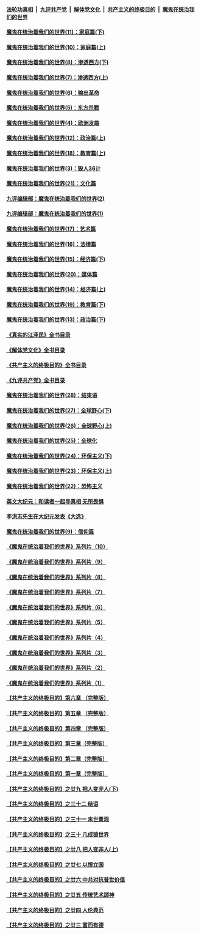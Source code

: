 ####  [法轮功真相](../../../../basic/blob/master/README.md?t=11271131) &nbsp;|&nbsp; [九评共产党](../../../../9ping.md/blob/master/README.md?t=11271131) &nbsp;|&nbsp; [解体党文化](../../../../jtdwh.md/blob/master/README.md?t=11271131)  &nbsp;|&nbsp; [共产主义的终极目的](../../../../gczydzjmd.md/blob/master/README.md?t=11271131) &nbsp;|&nbsp; [魔鬼在统治我们的世界](../../../../mgztzwmdsj.md/blob/master/README.md?t=11271131) 

#### [魔鬼在统治着我们的世界(11)：家庭篇(下)](../pages/nsc422/n10440961.md?t=11271131) 

#### [魔鬼在统治着我们的世界(10)：家庭篇(上)](../pages/nsc422/n10435448.md?t=11271131) 

#### [魔鬼在统治着我们的世界(8)：渗透西方(下)](../pages/nsc422/n10429603.md?t=11271131) 

#### [魔鬼在统治着我们的世界(7)：渗透西方(上)](../pages/nsc422/n10426013.md?t=11271131) 

#### [魔鬼在统治着我们的世界(6)：输出革命](../pages/nsc422/n10421536.md?t=11271131) 

#### [魔鬼在统治着我们的世界(5)：东方杀戮](../pages/nsc422/n10417707.md?t=11271131) 

#### [魔鬼在统治着我们的世界(4)：欧洲发端](../pages/nsc422/n10414890.md?t=11271131) 

#### [魔鬼在统治着我们的世界(12)：政治篇(上)](../pages/nsc422/n10444576.md?t=11271131) 

#### [魔鬼在统治着我们的世界(18)：教育篇(上)](../pages/nsc422/n10526970.md?t=11271131) 

#### [魔鬼在统治着我们的世界(3)：毁人36计](../pages/nsc422/n10411583.md?t=11271131) 

#### [魔鬼在统治着我们的世界(21)：文化篇](../pages/nsc422/n10597706.md?t=11271131) 

#### [九评编辑部：魔鬼在统治着我们的世界(2)](../pages/nsc422/n10410036.md?t=11271131) 

#### [九评编辑部：魔鬼在统治着我们的世界(1)](../pages/nsc422/n10406825.md?t=11271131) 

#### [魔鬼在统治着我们的世界(17)：艺术篇](../pages/nsc422/n10499093.md?t=11271131) 

#### [魔鬼在统治着我们的世界(16)：法律篇](../pages/nsc422/n10485969.md?t=11271131) 

#### [魔鬼在统治着我们的世界(15)：经济篇(下)](../pages/nsc422/n10469975.md?t=11271131) 

#### [魔鬼在统治着我们的世界(20)：媒体篇](../pages/nsc422/n10586579.md?t=11271131) 

#### [魔鬼在统治着我们的世界(14)：经济篇(上)](../pages/nsc422/n10457370.md?t=11271131) 

#### [魔鬼在统治着我们的世界(19)：教育篇(下)](../pages/nsc422/n10564808.md?t=11271131) 

#### [魔鬼在统治着我们的世界(13)：政治篇(下)](../pages/nsc422/n10448270.md?t=11271131) 

#### [《真实的江泽民》全书目录](../pages/nsc422/n13721399.md?t=11271131) 

#### [《解体党文化》全书目录](../pages/nsc422/n13721157.md?t=11271131) 

#### [《共产主义的终极目的》全书目录](../pages/nsc422/n13721048.md?t=11271131) 

#### [《九评共产党》全书目录](../pages/nsc422/n13708085.md?t=11271131) 

#### [魔鬼在统治着我们的世界(28)：结束语](../pages/nsc422/n10936246.md?t=11271131) 

#### [魔鬼在统治着我们的世界(27)：全球野心(下)](../pages/nsc422/n10928319.md?t=11271131) 

#### [魔鬼在统治着我们的世界(26)：全球野心(上)](../pages/nsc422/n10900318.md?t=11271131) 

#### [魔鬼在统治着我们的世界(25)：全球化](../pages/nsc422/n10788205.md?t=11271131) 

#### [魔鬼在统治着我们的世界(24)：环保主义(下)](../pages/nsc422/n10695307.md?t=11271131) 

#### [魔鬼在统治着我们的世界(23)：环保主义(上)](../pages/nsc422/n10688613.md?t=11271131) 

#### [魔鬼在统治着我们的世界(22)：恐怖主义](../pages/nsc422/n10614727.md?t=11271131) 

#### [英文大纪元：和读者一起寻真相 无所畏惧](../pages/nsc422/n12542027.md?t=11271131) 

#### [李洪志先生在大纪元发表《大选》](../pages/nsc422/n12534746.md?t=11271131) 

#### [魔鬼在统治着我们的世界(9)：信仰篇](../pages/nsc422/n10432159.md?t=11271131) 

#### [《魔鬼在统治着我们的世界》系列片（10）](../pages/nsc422/n12292670.md?t=11271131) 

#### [《魔鬼在统治着我们的世界》系列片（9）](../pages/nsc422/n12290859.md?t=11271131) 

#### [《魔鬼在统治着我们的世界》系列片（8）](../pages/nsc422/n12287445.md?t=11271131) 

#### [《魔鬼在统治着我们的世界》系列片（7）](../pages/nsc422/n12283425.md?t=11271131) 

#### [《魔鬼在统治着我们的世界》系列片（6）](../pages/nsc422/n12282314.md?t=11271131) 

#### [《魔鬼在统治着我们的世界》系列片（5）](../pages/nsc422/n12281419.md?t=11271131) 

#### [《魔鬼在统治着我们的世界》系列片（4）](../pages/nsc422/n12274024.md?t=11271131) 

#### [《魔鬼在统治着我们的世界》系列片（3）](../pages/nsc422/n12271322.md?t=11271131) 

#### [《魔鬼在统治着我们的世界》系列片（2）](../pages/nsc422/n12269049.md?t=11271131) 

#### [《魔鬼在统治着我们的世界》系列片（1）](../pages/nsc422/n12267575.md?t=11271131) 

#### [【共产主义的终极目的】第六章 （完整版）](../pages/nsc422/n11428913.md?t=11271131) 

#### [【共产主义的终极目的】第五章 （完整版）](../pages/nsc422/n11428912.md?t=11271131) 

#### [【共产主义的终极目的】第四章 （完整版）](../pages/nsc422/n11428907.md?t=11271131) 

#### [【共产主义的终极目的】第三章（完整版）](../pages/nsc422/n11428848.md?t=11271131) 

#### [【共产主义的终极目的】第二章（完整版）](../pages/nsc422/n11428831.md?t=11271131) 

#### [【共产主义的终极目的】第一章（完整版）](../pages/nsc422/n11417651.md?t=11271131) 

#### [【共产主义的终极目的】之廿九 把人变非人(下)](../pages/nsc422/n11344140.md?t=11271131) 

#### [【共产主义的终极目的】之三十二 结语](../pages/nsc422/n11360535.md?t=11271131) 

#### [【共产主义的终极目的】之三十一 末世景观](../pages/nsc422/n11351129.md?t=11271131) 

#### [【共产主义的终极目的】之三十 几成狼世界](../pages/nsc422/n11348280.md?t=11271131) 

#### [【共产主义的终极目的】之廿八 把人变非人(上)](../pages/nsc422/n11340492.md?t=11271131) 

#### [【共产主义的终极目的】之廿七 以恨立国](../pages/nsc422/n11336944.md?t=11271131) 

#### [【共产主义的终极目的】之廿六 中共对抗普世价值](../pages/nsc422/n11324785.md?t=11271131) 

#### [【共产主义的终极目的】之廿五 传统艺术颂神](../pages/nsc422/n11296396.md?t=11271131) 

#### [【共产主义的终极目的】之廿四 人伦典范](../pages/nsc422/n11296397.md?t=11271131) 

#### [【共产主义的终极目的】之廿三 富而有德](../pages/nsc422/n11283598.md?t=11271131) 

